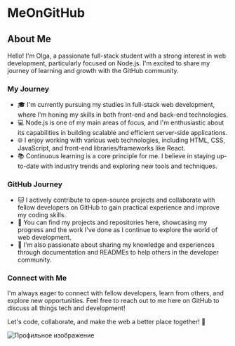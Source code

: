 # MeOnGitHub 
## About Me

Hello! I'm Olga, a passionate full-stack student with a strong interest in web development, particularly focused on Node.js. I'm excited to share my journey of learning and growth with the GitHub community.

### My Journey

- 🎓 I'm currently pursuing my studies in full-stack web development, where I'm honing my skills in both front-end and back-end technologies.
- 💻 Node.js is one of my main areas of focus, and I'm enthusiastic about its capabilities in building scalable and efficient server-side applications.
- 🌐 I enjoy working with various web technologies, including HTML, CSS, JavaScript, and front-end libraries/frameworks like React.
- 📚 Continuous learning is a core principle for me. I believe in staying up-to-date with industry trends and exploring new tools and techniques.

### GitHub Journey

- 🐱 I actively contribute to open-source projects and collaborate with fellow developers on GitHub to gain practical experience and improve my coding skills.
- 🚀 You can find my projects and repositories here, showcasing my progress and the work I've done as I continue to explore the world of web development.
- 📖 I'm also passionate about sharing my knowledge and experiences through documentation and READMEs to help others in the developer community.

### Connect with Me

I'm always eager to connect with fellow developers, learn from others, and explore new opportunities. Feel free to reach out to me here on GitHub to discuss all things tech and development!

Let's code, collaborate, and make the web a better place together! 🚀

![Профильное изображение](<img src="./images/me.jpg" alt="Моя картинка" width="200" height="150">
)
